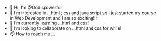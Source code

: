 - 👋 Hi, I’m @Godispowerful
- 👀 I’m interested in ...html ; css and java script so I just started my course in Web Development and I am so exciting!!!
- 🌱 I’m currently learning ...html and css!
- 💞️ I’m looking to collaborate on ...html and css for while!
- 📫 How to reach me ...

<!---
Godispowerful/Godispowerful is a ✨ special ✨ repository because its `README.md` (this file) appears on your GitHub profile.
You can click the Preview link to take a look at your changes.
--->
